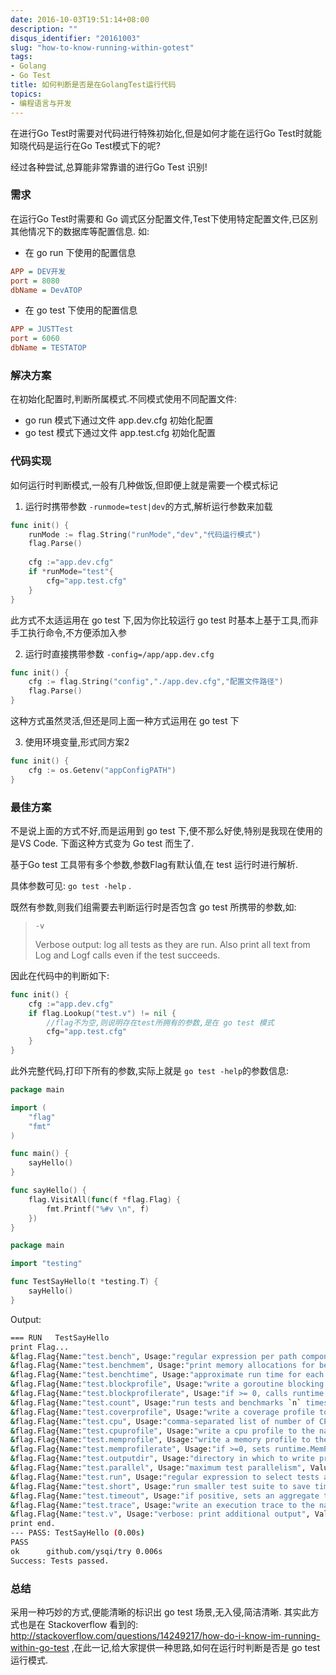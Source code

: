 ```yaml
---
date: 2016-10-03T19:51:14+08:00
description: ""
disqus_identifier: "20161003"
slug: "how-to-know-running-within-gotest"
tags:
- Golang
- Go Test
title: 如何判断是否是在GolangTest运行代码
topics:
- 编程语言与开发
---
```


在进行Go Test时需要对代码进行特殊初始化,但是如何才能在运行Go Test时就能知晓代码是运行在Go Test模式下的呢?

经过各种尝试,总算能非常靠谱的进行Go Test 识别! 

### 需求
在运行Go Test时需要和 Go 调式区分配置文件,Test下使用特定配置文件,已区别其他情况下的数据库等配置信息.
如:
+ 在 go run 下使用的配置信息
```INI
APP = DEV开发
port = 8080
dbName = DevATOP
```

+ 在 go test 下使用的配置信息

```INI
APP = JUSTTest
port = 6060
dbName = TESTATOP
```

### 解决方案

在初始化配置时,判断所属模式.不同模式使用不同配置文件:
+ go run 模式下通过文件 app.dev.cfg 初始化配置
+ go test 模式下通过文件 app.test.cfg 初始化配置

### 代码实现

如何运行时判断模式,一般有几种做饭,但即便上就是需要一个模式标记


1. 运行时携带参数 `-runmode=test|dev`的方式,解析运行参数来加载
```Go 
func init() {
    runMode := flag.String("runMode","dev","代码运行模式") 
    flag.Parse()
      
    cfg :="app.dev.cfg"
    if *runMode="test"{
        cfg="app.test.cfg"
    } 
}
```
此方式不太适运用在 go test 下,因为你比较运行 go test 时基本上基于工具,而非手工执行命令,不方便添加入参

2. 运行时直接携带参数 `-config=/app/app.dev.cfg` 
```Go  
func init() {
    cfg := flag.String("config","./app.dev.cfg","配置文件路径") 
    flag.Parse() 
}
```
这种方式虽然灵活,但还是同上面一种方式运用在 go test 下

3. 使用环境变量,形式同方案2
```Go 
func init() {
    cfg := os.Getenv("appConfigPATH") 
}
```

### 最佳方案

不是说上面的方式不好,而是运用到 go test 下,便不那么好使,特别是我现在使用的是VS Code. 下面这种方式变为 Go test 而生了.

基于Go test 工具带有多个参数,参数Flag有默认值,在 test 运行时进行解析.

具体参数可见: `go test -help` .

既然有参数,则我们组需要去判断运行时是否包含 go test 所携带的参数,如:
> `-v` 
>
> Verbose output: log all tests as they are run. Also print all
text from Log and Logf calls even if the test succeeds.

因此在代码中的判断如下:
```Go
func init() {
    cfg :="app.dev.cfg"
    if flag.Lookup("test.v") != nil {
        //flag不为空,则说明存在test所拥有的参数,是在 go test 模式
        cfg="app.test.cfg"
    }
}
```

此外完整代码,打印下所有的参数,实际上就是 `go test -help`的参数信息:
```Go
package main

import (
	"flag"
	"fmt"
)

func main() {
	sayHello()
}

func sayHello() { 
	flag.VisitAll(func(f *flag.Flag) {
		fmt.Printf("%#v \n", f)
	}) 
}
```
```Go
package main

import "testing"

func TestSayHello(t *testing.T) {
	sayHello()
}

```
Output:
```Bash
=== RUN   TestSayHello
print Flag...
&flag.Flag{Name:"test.bench", Usage:"regular expression per path component to select benchmarks to run", Value:(*flag.stringValue)(0xc420010390), DefValue:""} 
&flag.Flag{Name:"test.benchmem", Usage:"print memory allocations for benchmarks", Value:(*flag.boolValue)(0xc4200103b2), DefValue:"false"} 
&flag.Flag{Name:"test.benchtime", Usage:"approximate run time for each benchmark", Value:(*flag.durationValue)(0xc420010288), DefValue:"1s"} 
&flag.Flag{Name:"test.blockprofile", Usage:"write a goroutine blocking profile to the named file after execution", Value:(*flag.stringValue)(0xc4200104b0), DefValue:""} 
&flag.Flag{Name:"test.blockprofilerate", Usage:"if >= 0, calls runtime.SetBlockProfileRate()", Value:(*flag.intValue)(0xc420010488), DefValue:"1"} 
&flag.Flag{Name:"test.count", Usage:"run tests and benchmarks `n` times", Value:(*flag.uintValue)(0xc4200103f8), DefValue:"1"} 
&flag.Flag{Name:"test.coverprofile", Usage:"write a coverage profile to the named file after execution", Value:(*flag.stringValue)(0xc420010410), DefValue:""} 
&flag.Flag{Name:"test.cpu", Usage:"comma-separated list of number of CPUs to use for each test", Value:(*flag.stringValue)(0xc420010510), DefValue:""} 
&flag.Flag{Name:"test.cpuprofile", Usage:"write a cpu profile to the named file during execution", Value:(*flag.stringValue)(0xc420010490), DefValue:""} 
&flag.Flag{Name:"test.memprofile", Usage:"write a memory profile to the named file after execution", Value:(*flag.stringValue)(0xc420010450), DefValue:""} 
&flag.Flag{Name:"test.memprofilerate", Usage:"if >=0, sets runtime.MemProfileRate", Value:(*flag.intValue)(0xc420010470), DefValue:"0"} 
&flag.Flag{Name:"test.outputdir", Usage:"directory in which to write profiles", Value:(*flag.stringValue)(0xc4200103d0), DefValue:""} 
&flag.Flag{Name:"test.parallel", Usage:"maximum test parallelism", Value:(*flag.intValue)(0xc420010508), DefValue:"8"} 
&flag.Flag{Name:"test.run", Usage:"regular expression to select tests and examples to run", Value:(*flag.stringValue)(0xc420010430), DefValue:""} 
&flag.Flag{Name:"test.short", Usage:"run smaller test suite to save time", Value:(*flag.boolValue)(0xc4200103c5), DefValue:"false"} 
&flag.Flag{Name:"test.timeout", Usage:"if positive, sets an aggregate time limit for all tests", Value:(*flag.durationValue)(0xc420010500), DefValue:"0s"} 
&flag.Flag{Name:"test.trace", Usage:"write an execution trace to the named file after execution", Value:(*flag.stringValue)(0xc4200104e0), DefValue:""} 
&flag.Flag{Name:"test.v", Usage:"verbose: print additional output", Value:(*flag.boolValue)(0xc4200103cc), DefValue:"false"} 
print end.
--- PASS: TestSayHello (0.00s)
PASS
ok  	github.com/ysqi/try	0.006s
Success: Tests passed.
```


### 总结

采用一种巧妙的方式,便能清晰的标识出 go test 场景,无入侵,简洁清晰. 其实此方式也是在 Stackoverflow 看到的:
http://stackoverflow.com/questions/14249217/how-do-i-know-im-running-within-go-test ,在此一记,给大家提供一种思路,如何在运行时判断是否是 go test 运行模式.
